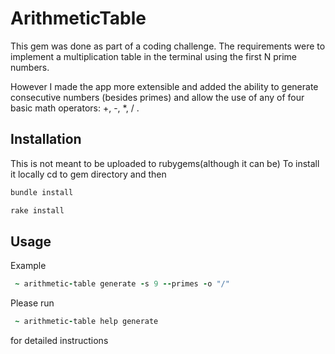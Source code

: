 # ArithmeticTable

This gem was done as part of a coding challenge.
The requirements were to implement a multiplication table in the terminal using the first N prime numbers.

However I made the app more extensible and added the ability to generate consecutive numbers (besides primes) and allow the use of any of four basic math operators: +, -, *, / . 
## Installation

This is not meant to be uploaded to rubygems(although it can be)
To install it locally cd to gem directory and then

```ruby
bundle install

rake install
```

## Usage

Example
```ruby
 ~ arithmetic-table generate -s 9 --primes -o "/"   
```
Please run 
```ruby
 ~ arithmetic-table help generate   
```
for detailed instructions

